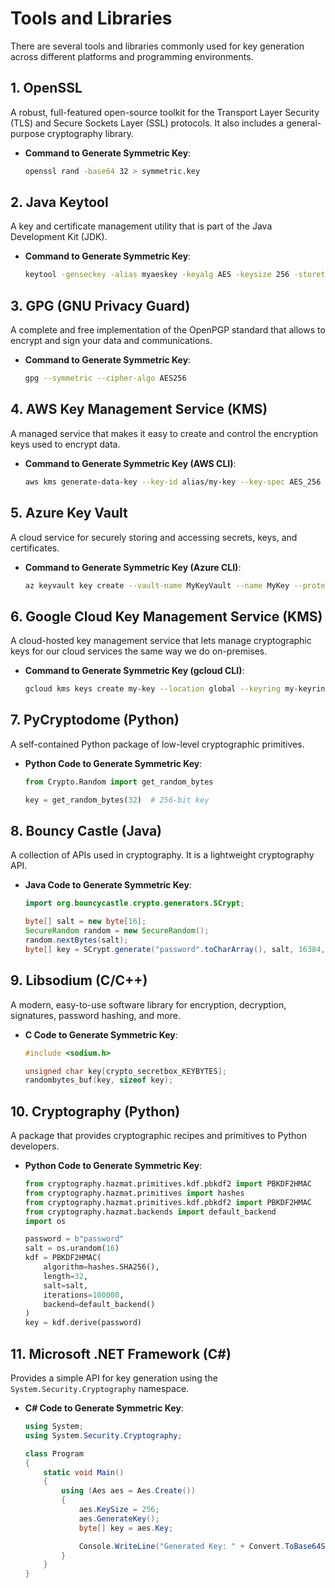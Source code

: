 # Tools and Libraries

There are several tools and libraries commonly used for  key generation across different platforms and programming environments.

## 1. **OpenSSL**

A robust, full-featured open-source toolkit for the Transport Layer Security (TLS) and Secure Sockets Layer (SSL) protocols. It also includes a general-purpose cryptography library.

*   **Command to Generate Symmetric Key**:

    ```bash
    openssl rand -base64 32 > symmetric.key
    ```

## 2. **Java Keytool**

A key and certificate management utility that is part of the Java Development Kit (JDK).

*   **Command to Generate Symmetric Key**:

    ```bash
    keytool -genseckey -alias myaeskey -keyalg AES -keysize 256 -storetype JCEKS -keystore mykeystore.jceks
    ```

## 3. **GPG (GNU Privacy Guard)**

A complete and free implementation of the OpenPGP standard that allows to encrypt and sign your data and communications.

*   **Command to Generate Symmetric Key**:

    ```bash
    gpg --symmetric --cipher-algo AES256
    ```

## 4. **AWS Key Management Service (KMS)**

A managed service that makes it easy to create and control the encryption keys used to encrypt data.

*   **Command to Generate Symmetric Key (AWS CLI)**:

    ```bash
    aws kms generate-data-key --key-id alias/my-key --key-spec AES_256
    ```

## 5. **Azure Key Vault**

A cloud service for securely storing and accessing secrets, keys, and certificates.

*   **Command to Generate Symmetric Key (Azure CLI)**:

    ```bash
    az keyvault key create --vault-name MyKeyVault --name MyKey --protection software --kty oct-HSM --size 256
    ```

## 6. **Google Cloud Key Management Service (KMS)**

A cloud-hosted key management service that lets manage cryptographic keys for our cloud services the same way we do on-premises.

*   **Command to Generate Symmetric Key (gcloud CLI)**:

    ```bash
    gcloud kms keys create my-key --location global --keyring my-keyring --purpose encryption
    ```

## 7. **PyCryptodome (Python)**

A self-contained Python package of low-level cryptographic primitives.

*   **Python Code to Generate Symmetric Key**:

    ```python
    from Crypto.Random import get_random_bytes

    key = get_random_bytes(32)  # 256-bit key
    ```

## 8. **Bouncy Castle (Java)**

A collection of APIs used in cryptography. It is a lightweight cryptography API.

*   **Java Code to Generate Symmetric Key**:

    ```java
    import org.bouncycastle.crypto.generators.SCrypt;

    byte[] salt = new byte[16];
    SecureRandom random = new SecureRandom();
    random.nextBytes(salt);
    byte[] key = SCrypt.generate("password".toCharArray(), salt, 16384, 8, 1, 32);
    ```

## 9. **Libsodium (C/C++)**

A modern, easy-to-use software library for encryption, decryption, signatures, password hashing, and more.

*   **C Code to Generate Symmetric Key**:

    ```c
    #include <sodium.h>

    unsigned char key[crypto_secretbox_KEYBYTES];
    randombytes_buf(key, sizeof key);
    ```

## 10. **Cryptography (Python)**

A package that provides cryptographic recipes and primitives to Python developers.

*   **Python Code to Generate Symmetric Key**:

    ```python
    from cryptography.hazmat.primitives.kdf.pbkdf2 import PBKDF2HMAC
    from cryptography.hazmat.primitives import hashes
    from cryptography.hazmat.primitives.kdf.pbkdf2 import PBKDF2HMAC
    from cryptography.hazmat.backends import default_backend
    import os

    password = b"password"
    salt = os.urandom(16)
    kdf = PBKDF2HMAC(
        algorithm=hashes.SHA256(),
        length=32,
        salt=salt,
        iterations=100000,
        backend=default_backend()
    )
    key = kdf.derive(password)
    ```

## 11. **Microsoft .NET Framework (C#)**

Provides a simple API for key generation using the `System.Security.Cryptography` namespace.

*   **C# Code to Generate Symmetric Key**:

    ```csharp
    using System;
    using System.Security.Cryptography;

    class Program
    {
        static void Main()
        {
            using (Aes aes = Aes.Create())
            {
                aes.KeySize = 256;
                aes.GenerateKey();
                byte[] key = aes.Key;

                Console.WriteLine("Generated Key: " + Convert.ToBase64String(key));
            }
        }
    }
    ```


